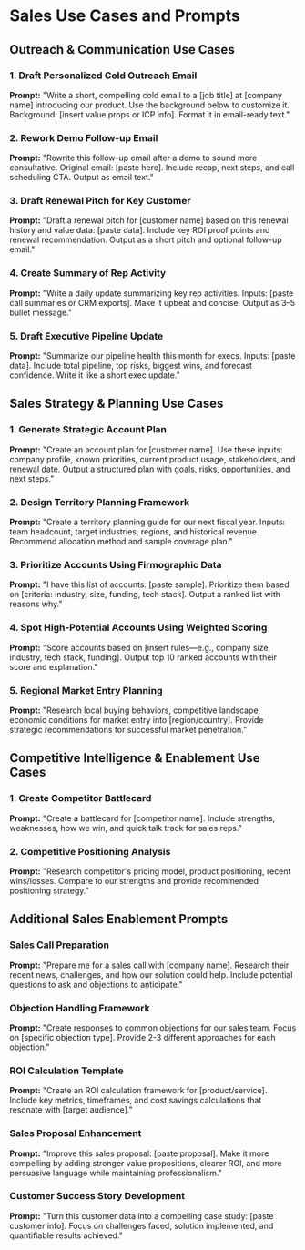 # Sales Use Cases and Prompts

## Outreach & Communication Use Cases

### 1. Draft Personalized Cold Outreach Email
**Prompt:** "Write a short, compelling cold email to a [job title] at [company name] introducing our product. Use the background below to customize it. Background: [insert value props or ICP info]. Format it in email-ready text."

### 2. Rework Demo Follow-up Email
**Prompt:** "Rewrite this follow-up email after a demo to sound more consultative. Original email: [paste here]. Include recap, next steps, and call scheduling CTA. Output as email text."

### 3. Draft Renewal Pitch for Key Customer
**Prompt:** "Draft a renewal pitch for [customer name] based on this renewal history and value data: [paste data]. Include key ROI proof points and renewal recommendation. Output as a short pitch and optional follow-up email."

### 4. Create Summary of Rep Activity
**Prompt:** "Write a daily update summarizing key rep activities. Inputs: [paste call summaries or CRM exports]. Make it upbeat and concise. Output as 3–5 bullet message."

### 5. Draft Executive Pipeline Update
**Prompt:** "Summarize our pipeline health this month for execs. Inputs: [paste data]. Include total pipeline, top risks, biggest wins, and forecast confidence. Write it like a short exec update."

## Sales Strategy & Planning Use Cases

### 1. Generate Strategic Account Plan
**Prompt:** "Create an account plan for [customer name]. Use these inputs: company profile, known priorities, current product usage, stakeholders, and renewal date. Output a structured plan with goals, risks, opportunities, and next steps."

### 2. Design Territory Planning Framework
**Prompt:** "Create a territory planning guide for our next fiscal year. Inputs: team headcount, target industries, regions, and historical revenue. Recommend allocation method and sample coverage plan."

### 3. Prioritize Accounts Using Firmographic Data
**Prompt:** "I have this list of accounts: [paste sample]. Prioritize them based on [criteria: industry, size, funding, tech stack]. Output a ranked list with reasons why."

### 4. Spot High-Potential Accounts Using Weighted Scoring
**Prompt:** "Score accounts based on [insert rules—e.g., company size, industry, tech stack, funding]. Output top 10 ranked accounts with their score and explanation."

### 5. Regional Market Entry Planning
**Prompt:** "Research local buying behaviors, competitive landscape, economic conditions for market entry into [region/country]. Provide strategic recommendations for successful market penetration."

## Competitive Intelligence & Enablement Use Cases

### 1. Create Competitor Battlecard
**Prompt:** "Create a battlecard for [competitor name]. Include strengths, weaknesses, how we win, and quick talk track for sales reps."

### 2. Competitive Positioning Analysis
**Prompt:** "Research competitor's pricing model, product positioning, recent wins/losses. Compare to our strengths and provide recommended positioning strategy."

## Additional Sales Enablement Prompts

### Sales Call Preparation
**Prompt:** "Prepare me for a sales call with [company name]. Research their recent news, challenges, and how our solution could help. Include potential questions to ask and objections to anticipate."

### Objection Handling Framework
**Prompt:** "Create responses to common objections for our sales team. Focus on [specific objection type]. Provide 2-3 different approaches for each objection."

### ROI Calculation Template
**Prompt:** "Create an ROI calculation framework for [product/service]. Include key metrics, timeframes, and cost savings calculations that resonate with [target audience]."

### Sales Proposal Enhancement
**Prompt:** "Improve this sales proposal: [paste proposal]. Make it more compelling by adding stronger value propositions, clearer ROI, and more persuasive language while maintaining professionalism."

### Customer Success Story Development
**Prompt:** "Turn this customer data into a compelling case study: [paste customer info]. Focus on challenges faced, solution implemented, and quantifiable results achieved."